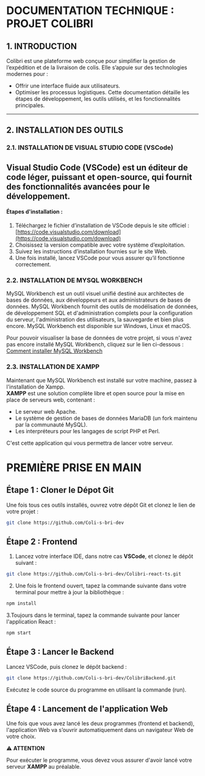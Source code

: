 # DOCUMENTATION TECHNIQUE : PROJET COLIBRI
 
## 1. INTRODUCTION
Colibri est une plateforme web conçue pour simplifier la gestion de l’expédition et de la livraison de colis. Elle s’appuie sur des technologies modernes pour :
- Offrir une interface fluide aux utilisateurs.
- Optimiser les processus logistiques.
Cette documentation détaille les étapes de développement, les outils utilisés, et les fonctionnalités principales.
---
## 2. INSTALLATION DES OUTILS
 
### 2.1. INSTALLATION DE VISUAL STUDIO CODE (VSCode)
Visual Studio Code (VSCode) est un éditeur de code léger, puissant et open-source, qui fournit des fonctionnalités avancées pour le développement.
---
#### Étapes d'installation :
1. Téléchargez le fichier d’installation de VSCode depuis le site officiel :  
   [https://code.visualstudio.com/download](https://code.visualstudio.com/download)
2. Choisissez la version compatible avec votre système d’exploitation.
3. Suivez les instructions d’installation fournies sur le site Web.
4. Une fois installé, lancez VSCode pour vous assurer qu’il fonctionne correctement.
 
### 2.2. INSTALLATION DE MYSQL WORKBENCH
 
MySQL Workbench est un outil visuel unifié destiné aux architectes de bases de données, aux développeurs et aux administrateurs de bases de données. MySQL Workbench fournit des outils de modélisation de données, de développement SQL et d'administration complets pour la configuration du serveur, l'administration des utilisateurs, la sauvegarde et bien plus encore. MySQL Workbench est disponible sur Windows, Linux et macOS.
 
Pour pouvoir visualiser la base de données de votre projet, si vous n'avez pas encore installé MySQL Workbench, cliquez sur le lien ci-dessous :  
[Comment installer MySQL Workbench](https://support.academicsoftware.eu/hc/fr/articles/360007014958-Comment-installer-MySQL-workbench)
 
 
### 2.3. INSTALLATION DE XAMPP
 
Maintenant que MySQL Workbench est installé sur votre machine, passez à l'installation de Xampp.  
**XAMPP** est une solution complète libre et open source pour la mise en place de serveurs web, contenant :
- Le serveur web Apache.
- Le système de gestion de bases de données MariaDB (un fork maintenu par la communauté MySQL).
- Les interpréteurs pour les langages de script PHP et Perl.
 
C'est cette application qui vous permettra de lancer votre serveur.
 
# PREMIÈRE PRISE EN MAIN
  
## Étape 1 : Cloner le Dépot Git
 
Une fois tous ces outils installés, ouvrez votre dépôt Git et clonez le lien de votre projet :
 
```bash
git clone https://github.com/Coli-s-bri-dev
```
 
## Étape 2 : Frontend
 
1. Lancez votre interface IDE, dans notre cas **VSCode**, et clonez le dépôt suivant :  
```bash
git clone https://github.com/Coli-s-bri-dev/Colibri-react-ts.git
```
   
2. Une fois le frontend ouvert, tapez la commande suivante dans votre terminal pour mettre à jour la bibliothèque :
  
```bash
npm install
```

3.Toujours dans le terminal, tapez la commande suivante pour lancer l'application React :
  
```bash
npm start
```
## Étape 3 : Lancer le Backend
 
Lancez VSCode, puis clonez le dépôt backend :
 
```bash
git clone https://github.com/Coli-s-bri-dev/ColibriBackend.git
```

Exécutez le code source du programme en utilisant la commande (run).
  
## Étape 4 : Lancement de l'application Web 
 
Une fois que vous avez lancé les deux programmes (frontend et backend), l'application Web va s’ouvrir automatiquement dans un navigateur Web de votre choix.
 
⚠️ **ATTENTION**
 
Pour exécuter le programme, vous devez vous assurer d'avoir lancé votre serveur **XAMPP** au préalable.
